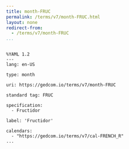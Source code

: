 ```yaml
---
title: month-FRUC
permalink: /terms/v7/month-FRUC.html
layout: none
redirect-from:
  - /terms/v7/month-FRUC
...
```


```

%YAML 1.2
---
lang: en-US

type: month

uri: https://gedcom.io/terms/v7/month-FRUC

standard tag: FRUC

specification:
  - Fructidor

label: 'Fructidor'

calendars:
  - "https://gedcom.io/terms/v7/cal-FRENCH_R"
...

```
